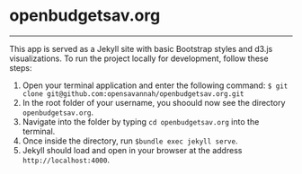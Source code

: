 # openbudgetsav.org
---

This app is served as a Jekyll site with basic Bootstrap styles and d3.js visualizations. To run the project locally for development, follow these steps:
1. Open your terminal application and enter the following command:
  `$ git clone git@github.com:opensavannah/openbudgetsav.org.git`
2. In the root folder of your username, you shoould now see the directory `openbudgetsav.org`.
3. Navigate into the folder by typing `cd openbudgetsav.org` into the terminal.
4. Once inside the directory, run `$bundle exec jekyll serve`.
5. Jekyll should load and open in your browser at the address `http://localhost:4000`.
